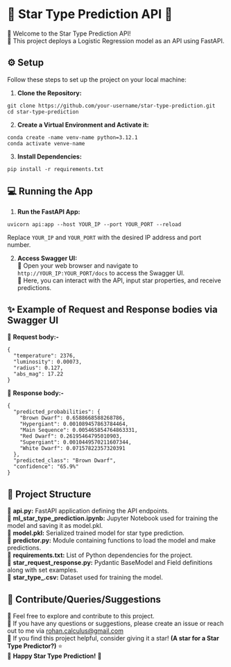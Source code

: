 # 🌟 Star Type Prediction API 🌠

🔸 Welcome to the Star Type Prediction API!<br>
🔸 This project deploys a Logistic Regression model as an API using FastAPI.

## ⚙️ Setup
Follow these steps to set up the project on your local machine:
1. **Clone the Repository:**
```
git clone https://github.com/your-username/star-type-prediction.git
cd star-type-prediction
```
2. **Create a Virtual Environment and Activate it:** 
```
conda create -name venv-name python=3.12.1
conda activate venve-name
```
3. **Install Dependencies:**
```
pip install -r requirements.txt
```

## 💻 Running the App
1. **Run the FastAPI App:**
```
uvicorn api:app --host YOUR_IP --port YOUR_PORT --reload
```
Replace `YOUR_IP` and `YOUR_PORT` with the desired IP address and port number.

2. **Access Swagger UI:**<br>
🔸 Open your web browser and navigate to `http://YOUR_IP:YOUR_PORT/docs` to access the Swagger UI.<br>
🔸 Here, you can interact with the API, input star properties, and receive predictions.

## ✨ Example of Request and Response bodies via Swagger UI

🔸 **Request body:-**
```
{
  "temperature": 2376,
  "luminosity": 0.00073,
  "radius": 0.127,
  "abs_mag": 17.22
}
```

🔸 **Response body:-**
```
{
  "predicted_probabilities": {
    "Brown Dwarf": 0.6588668588268786,
    "Hypergiant": 0.001089457863784464,
    "Main Sequence": 0.005465854764863331,
    "Red Dwarf": 0.26195464795010903,
    "Supergiant": 0.0010449570211607344,
    "White Dwarf": 0.07157822357320391
  },
  "predicted_class": "Brown Dwarf",
  "confidence": "65.9%"
}
```

## 📁 Project Structure
🔸 **api.py:** FastAPI application defining the API endpoints.<br>
🔸 **ml_star_type_prediction.ipynb:** Jupyter Notebook used for training the model and saving it as model.pkl.<br>
🔸 **model.pkl:** Serialized trained model for star type prediction.<br>
🔸 **predictor.py:** Module containing functions to load the model and make predictions.<br>
🔸 **requirements.txt:** List of Python dependencies for the project.<br>
🔸 **star_request_response.py:** Pydantic BaseModel and Field definitions along with set examples.<br>
🔸 **star_type_.csv:** Dataset used for training the model.<br>

## 🤝 Contribute/Queries/Suggestions
🔸 Feel free to explore and contribute to this project.<br>
🔸 If you have any questions or suggestions, please create an issue or reach out to me via rohan.calculus@gmail.com<br>
🔸 If you find this project helpful, consider giving it a star! **(A star for a Star Type Predictor?)** ⭐️<br>
🔸 **Happy Star Type Prediction!** 🌌
